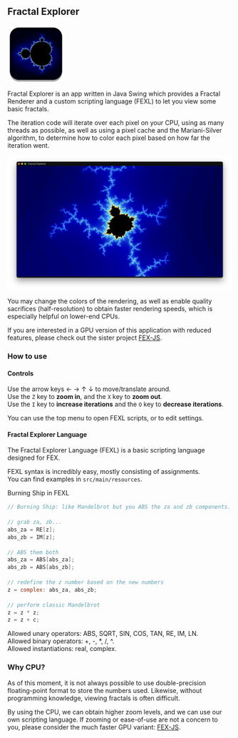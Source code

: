 ## Fractal Explorer

![FEX Logo](https://raw.githubusercontent.com/fishydarwin/FractalExplorer-JS/main/assets/icon.png)

Fractal Explorer is an app written in Java Swing which provides a Fractal Renderer and a custom scripting language (FEXL) to let you view some basic fractals.

The iteration code will iterate over each pixel on your CPU, using as many threads as possible, as well as using a pixel cache and the Mariani-Silver algorithm, to determine how to color each pixel based on how far the iteration went.

![FEX Looks](https://raw.githubusercontent.com/fishydarwin/FractalExplorer/ffitw/github_assets/looks.png)

You may change the colors of the rendering, as well as enable quality sacrifices (half-resolution) to obtain faster rendering speeds, which is especially helpful on lower-end CPUs.

If you are interested in a GPU version of this application with reduced features, please check out the sister project [FEX-JS](https://www.github.com/fishydarwin/FractalExplorer-JS).

### How to use
#### Controls
Use the arrow keys ← → ↑ ↓ to move/translate around.  
Use the `Z` key to **zoom in**, and the `X` key to **zoom out**.  
Use the `I` key to **increase iterations** and the `O` key to **decrease iterations**.

You can use the top menu to open FEXL scripts, or to edit settings.

#### Fractal Explorer Language

The Fractal Explorer Language (FEXL) is a basic scripting language designed for FEX.

FEXL syntax is incredibly easy, mostly consisting of assignments.  
You can find examples in `src/main/resources`.

Burning Ship in FEXL
```c
// Burning Ship: like Mandelbrot but you ABS the za and zb components.

// grab za, zb...
abs_za = RE[z];
abs_zb = IM[z];

// ABS them both
abs_za = ABS[abs_za];
abs_zb = ABS[abs_zb];

// redefine the z number based on the new numbers
z = complex: abs_za, abs_zb;

// perform classic Mandelbrot
z = z * z;
z = z + c;
```

Allowed unary operators: ABS, SQRT, SIN, COS, TAN, RE, IM, LN.  
Allowed binary operators: +, -, *, /, ^.  
Allowed instantiations: real, complex.

### Why CPU?

As of this moment, it is not always possible to use double-precision floating-point format to store the numbers used. Likewise, without programming knowledge, viewing fractals is often difficult.

By using the CPU, we can obtain higher zoom levels, and we can use our own scripting language. If zooming or ease-of-use are not a concern to you, please consider the much faster GPU variant: [FEX-JS](https://www.github.com/fishydarwin/FractalExplorer-JS).